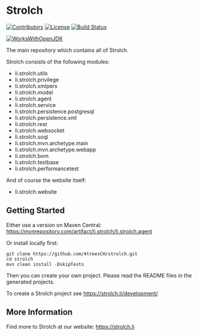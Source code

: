 # Strolch

[![Contributors](https://img.shields.io/github/contributors/strolch-li/strolch)](https://github.com/strolch-li/strolch/graphs/contributors)
[![License](https://img.shields.io/github/license/strolch-li/strolch)](https://github.com/strolch-li/strolch/blob/master/LICENSE)
[![Build Status](https://ci.4trees.ch/buildStatus/icon?job=strolch)](https://ci.4trees.ch/job/strolch/)

[![WorksWithOpenJDK](https://github.com/foojayio/badges/raw/main/works_with_openjdk/WorksWithOpenJDK-100.png)](https://foojay.io/works-with-openjdk)

The main repository which contains all of Strolch.

Strolch consists of the following modules:
* li.strolch.utils
* li.strolch.privilege
* li.strolch.xmlpers
* li.strolch.model
* li.strolch.agent
* li.strolch.service
* li.strolch.persistence.postgresql
* li.strolch.persistence.xml
* li.strolch.rest
* li.strolch.websocket
* li.strolch.soql
* li.strolch.mvn.archetype.main
* li.strolch.mvn.archetype.webapp
* li.strolch.bom
* li.strolch.testbase
* li.strolch.performancetest

And of course the website itself:
* li.strolch.website

## Getting Started
Either use a version on Maven Central: https://mvnrepository.com/artifact/li.strolch/li.strolch.agent

Or install locally first:

    git clone https://github.com/4treesCH/strolch.git
    cd strolch
    mvn clean install -DskipTests

Then you can create your own project. Please read the README files in the generated projects.

To create a Strolch project see https://strolch.li/development/

## More Information

Find more to Strolch at our website: https://strolch.li
